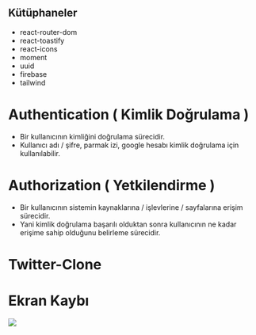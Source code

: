 ## Kütüphaneler

- react-router-dom
- react-toastify
- react-icons
- moment
- uuid
- firebase
- tailwind

# Authentication ( Kimlik Doğrulama )

- Bir kullanıcının kimliğini doğrulama sürecidir.
- Kullanıcı adı / şifre, parmak izi, google hesabı kimlik doğrulama için kullanılabilir.

# Authorization ( Yetkilendirme )

- Bir kullanıcının sistemin kaynaklarına / işlevlerine / sayfalarına erişim sürecidir.
- Yani kimlik doğrulama başarılı olduktan sonra kullanıcının ne kadar erişime sahip olduğunu belirleme sürecidir.

# Twitter-Clone

# Ekran Kaybı

![](twitter.gif)
